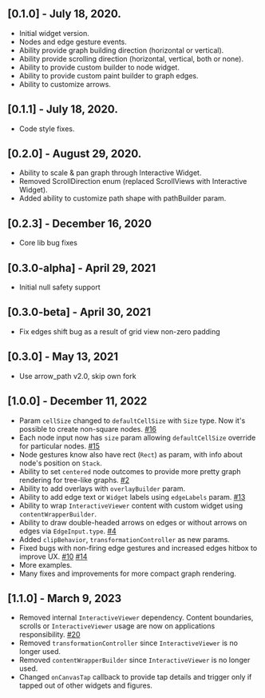 ## [0.1.0] - July 18, 2020.

* Initial widget version.
* Nodes and edge gesture events.
* Ability provide graph building direction (horizontal or vertical).
* Ability provide scrolling direction (horizontal, vertical, both or none).
* Ability to provide custom builder to node widget.
* Ability to provide custom paint builder to graph edges.
* Ability to customize arrows.

## [0.1.1] - July 18, 2020.

* Code style fixes.

## [0.2.0] - August 29, 2020.

* Ability to scale & pan graph through Interactive Widget.
* Removed ScrollDirection enum (replaced ScrollViews with Interactive Widget).
* Added ability to customize path shape with pathBuilder param.

## [0.2.3] - December 16, 2020

* Core lib bug fixes

## [0.3.0-alpha] - April 29, 2021

* Initial null safety support

## [0.3.0-beta] - April 30, 2021

* Fix edges shift bug as a result of grid view non-zero padding

## [0.3.0] - May 13, 2021

* Use arrow_path v2.0, skip own fork

## [1.0.0] - December 11, 2022

* Param `cellSize` changed to `defaultCellSize` with `Size` type. Now it's possible to create non-square nodes. [#16](https://github.com/lempiy/flutter_graphite/issues/16)
* Each node input now has `size` param allowing `defaultCellSize` override for particular nodes. [#15](https://github.com/lempiy/flutter_graphite/issues/15)
* Node gestures know also have rect (`Rect`) as param, with info about node's position on `Stack`.
* Ability to set `centered` node outcomes to provide more pretty graph rendering for tree-like graphs. [#2](https://github.com/lempiy/flutter_graphite/issues/2)
* Ability to add overlays with `overlayBuilder` param.
* Ability to add edge text or `Widget` labels using `edgeLabels` param. [#13](https://github.com/lempiy/flutter_graphite/issues/13)
* Ability to wrap `InteractiveViewer` content with custom widget using `contentWrapperBuilder`.
* Ability to draw double-headed arrows on edges or without arrows on edges via `EdgeInput.type`. [#4](https://github.com/lempiy/flutter_graphite/issues/4)
* Added `clipBehavior`, `transformationController` as new params.
* Fixed bugs with non-firing edge gestures and increased edges hitbox to improve UX. [#10](https://github.com/lempiy/flutter_graphite/issues/10) [#14](https://github.com/lempiy/flutter_graphite/issues/14)
* More examples.
* Many fixes and improvements for more compact graph rendering.

## [1.1.0] - March 9, 2023

* Removed internal `InteractiveViewer` dependency. Content boundaries, scrolls or `InteractiveViewer` usage are now on applications responsibility. [#20](https://github.com/lempiy/flutter_graphite/issues/20)
* Removed `transformationController` since `InteractiveViewer` is no longer used.
* Removed `contentWrapperBuilder` since `InteractiveViewer` is no longer used.
* Changed `onCanvasTap` callback to provide tap details and trigger only if tapped out of other widgets and figures.



